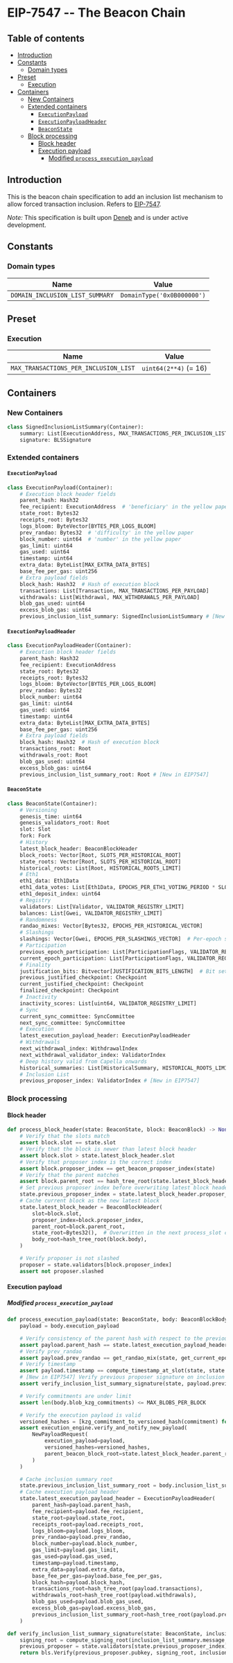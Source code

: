 # EIP-7547 -- The Beacon Chain

## Table of contents

<!-- TOC -->
<!-- START doctoc generated TOC please keep comment here to allow auto update -->
<!-- DON'T EDIT THIS SECTION, INSTEAD RE-RUN doctoc TO UPDATE -->

- [Introduction](#introduction)
- [Constants](#constants)
  - [Domain types](#domain-types)
- [Preset](#preset)
  - [Execution](#execution)
- [Containers](#containers)
  - [New Containers](#new-containers)
  - [Extended containers](#extended-containers)
    - [`ExecutionPayload`](#executionpayload)
    - [`ExecutionPayloadHeader`](#executionpayloadheader)
    - [`BeaconState`](#beaconstate)
  - [Block processing](#block-processing)
    - [Block header](#block-header)
    - [Execution payload](#execution-payload)
      - [Modified `process_execution_payload`](#modified-process_execution_payload)

<!-- END doctoc generated TOC please keep comment here to allow auto update -->
<!-- /TOC -->

## Introduction

This is the beacon chain specification to add an inclusion list mechanism to allow forced transaction inclusion. Refers to [EIP-7547](https://eips.ethereum.org/EIPS/eip-7547).

*Note:* This specification is built upon [Deneb](../../deneb/beacon_chain.md) and is under active development.

## Constants

### Domain types

| Name | Value |
| - | - |
| `DOMAIN_INCLUSION_LIST_SUMMARY`     | `DomainType('0x0B000000')` |

## Preset

### Execution

| Name | Value |
| - | - |
| `MAX_TRANSACTIONS_PER_INCLUSION_LIST` |  `uint64(2**4)` (= 16) |

## Containers

### New Containers

```python
class SignedInclusionListSummary(Container):
    summary: List[ExecutionAddress, MAX_TRANSACTIONS_PER_INCLUSION_LIST]
    signature: BLSSignature 
```

### Extended containers

#### `ExecutionPayload`

```python
class ExecutionPayload(Container):
    # Execution block header fields
    parent_hash: Hash32
    fee_recipient: ExecutionAddress  # 'beneficiary' in the yellow paper
    state_root: Bytes32
    receipts_root: Bytes32
    logs_bloom: ByteVector[BYTES_PER_LOGS_BLOOM]
    prev_randao: Bytes32  # 'difficulty' in the yellow paper
    block_number: uint64  # 'number' in the yellow paper
    gas_limit: uint64
    gas_used: uint64
    timestamp: uint64
    extra_data: ByteList[MAX_EXTRA_DATA_BYTES]
    base_fee_per_gas: uint256
    # Extra payload fields
    block_hash: Hash32  # Hash of execution block
    transactions: List[Transaction, MAX_TRANSACTIONS_PER_PAYLOAD]
    withdrawals: List[Withdrawal, MAX_WITHDRAWALS_PER_PAYLOAD]
    blob_gas_used: uint64
    excess_blob_gas: uint64
    previous_inclusion_list_summary: SignedInclusionListSummary # [New in EIP7547]
```

#### `ExecutionPayloadHeader`

```python
class ExecutionPayloadHeader(Container):
    # Execution block header fields
    parent_hash: Hash32
    fee_recipient: ExecutionAddress
    state_root: Bytes32
    receipts_root: Bytes32
    logs_bloom: ByteVector[BYTES_PER_LOGS_BLOOM]
    prev_randao: Bytes32
    block_number: uint64
    gas_limit: uint64
    gas_used: uint64
    timestamp: uint64
    extra_data: ByteList[MAX_EXTRA_DATA_BYTES]
    base_fee_per_gas: uint256
    # Extra payload fields
    block_hash: Hash32  # Hash of execution block
    transactions_root: Root
    withdrawals_root: Root
    blob_gas_used: uint64
    excess_blob_gas: uint64 
    previous_inclusion_list_summary_root: Root # [New in EIP7547]
```

#### `BeaconState`

```python
class BeaconState(Container):
    # Versioning
    genesis_time: uint64
    genesis_validators_root: Root
    slot: Slot
    fork: Fork
    # History
    latest_block_header: BeaconBlockHeader
    block_roots: Vector[Root, SLOTS_PER_HISTORICAL_ROOT]
    state_roots: Vector[Root, SLOTS_PER_HISTORICAL_ROOT]
    historical_roots: List[Root, HISTORICAL_ROOTS_LIMIT]  
    # Eth1
    eth1_data: Eth1Data
    eth1_data_votes: List[Eth1Data, EPOCHS_PER_ETH1_VOTING_PERIOD * SLOTS_PER_EPOCH]
    eth1_deposit_index: uint64
    # Registry
    validators: List[Validator, VALIDATOR_REGISTRY_LIMIT]
    balances: List[Gwei, VALIDATOR_REGISTRY_LIMIT]
    # Randomness
    randao_mixes: Vector[Bytes32, EPOCHS_PER_HISTORICAL_VECTOR]
    # Slashings
    slashings: Vector[Gwei, EPOCHS_PER_SLASHINGS_VECTOR]  # Per-epoch sums of slashed effective balances
    # Participation
    previous_epoch_participation: List[ParticipationFlags, VALIDATOR_REGISTRY_LIMIT]
    current_epoch_participation: List[ParticipationFlags, VALIDATOR_REGISTRY_LIMIT]
    # Finality
    justification_bits: Bitvector[JUSTIFICATION_BITS_LENGTH]  # Bit set for every recent justified epoch
    previous_justified_checkpoint: Checkpoint
    current_justified_checkpoint: Checkpoint
    finalized_checkpoint: Checkpoint
    # Inactivity
    inactivity_scores: List[uint64, VALIDATOR_REGISTRY_LIMIT]
    # Sync
    current_sync_committee: SyncCommittee
    next_sync_committee: SyncCommittee
    # Execution
    latest_execution_payload_header: ExecutionPayloadHeader
    # Withdrawals
    next_withdrawal_index: WithdrawalIndex
    next_withdrawal_validator_index: ValidatorIndex 
    # Deep history valid from Capella onwards
    historical_summaries: List[HistoricalSummary, HISTORICAL_ROOTS_LIMIT] 
    # Inclusion List
    previous_proposer_index: ValidatorIndex # [New in EIP7547]
```

### Block processing

#### Block header

```python
def process_block_header(state: BeaconState, block: BeaconBlock) -> None:
    # Verify that the slots match
    assert block.slot == state.slot
    # Verify that the block is newer than latest block header
    assert block.slot > state.latest_block_header.slot
    # Verify that proposer index is the correct index
    assert block.proposer_index == get_beacon_proposer_index(state)
    # Verify that the parent matches
    assert block.parent_root == hash_tree_root(state.latest_block_header)
    # Set previous proposer index before overwriting latest block header
    state.previous_proposer_index = state.latest_block_header.proposer_index # [New in EIP7547]
    # Cache current block as the new latest block
    state.latest_block_header = BeaconBlockHeader(
        slot=block.slot,
        proposer_index=block.proposer_index,
        parent_root=block.parent_root,
        state_root=Bytes32(),  # Overwritten in the next process_slot call
        body_root=hash_tree_root(block.body),
    )

    # Verify proposer is not slashed
    proposer = state.validators[block.proposer_index]
    assert not proposer.slashed
```

#### Execution payload

##### Modified `process_execution_payload`

```python
def process_execution_payload(state: BeaconState, body: BeaconBlockBody, execution_engine: ExecutionEngine) -> None:
    payload = body.execution_payload

    # Verify consistency of the parent hash with respect to the previous execution payload header
    assert payload.parent_hash == state.latest_execution_payload_header.block_hash
    # Verify prev_randao
    assert payload.prev_randao == get_randao_mix(state, get_current_epoch(state))
    # Verify timestamp
    assert payload.timestamp == compute_timestamp_at_slot(state, state.slot)
    # [New in EIP7547] Verify previous proposer signature on inclusion list summary
    assert verify_inclusion_list_summary_signature(state, payload.previous_inclusion_list_summary)

    # Verify commitments are under limit
    assert len(body.blob_kzg_commitments) <= MAX_BLOBS_PER_BLOCK

    # Verify the execution payload is valid
    versioned_hashes = [kzg_commitment_to_versioned_hash(commitment) for commitment in body.blob_kzg_commitments]
    assert execution_engine.verify_and_notify_new_payload(
        NewPayloadRequest(
            execution_payload=payload,
            versioned_hashes=versioned_hashes,
            parent_beacon_block_root=state.latest_block_header.parent_root,
        )
    )

    # Cache inclusion summary root
    state.previous_inclusion_list_summary_root = body.inclusion_list_summary_root
    # Cache execution payload header
    state.latest_execution_payload_header = ExecutionPayloadHeader(
        parent_hash=payload.parent_hash,
        fee_recipient=payload.fee_recipient,
        state_root=payload.state_root,
        receipts_root=payload.receipts_root,
        logs_bloom=payload.logs_bloom,
        prev_randao=payload.prev_randao,
        block_number=payload.block_number,
        gas_limit=payload.gas_limit,
        gas_used=payload.gas_used,
        timestamp=payload.timestamp,
        extra_data=payload.extra_data,
        base_fee_per_gas=payload.base_fee_per_gas,
        block_hash=payload.block_hash,
        transactions_root=hash_tree_root(payload.transactions),
        withdrawals_root=hash_tree_root(payload.withdrawals),
        blob_gas_used=payload.blob_gas_used,
        excess_blob_gas=payload.excess_blob_gas,
        previous_inclusion_list_summary_root=hash_tree_root(payload.previous_inclusion_list_summary) # [New in EIP7547]
    )
```

```python
def verify_inclusion_list_summary_signature(state: BeaconState, inclusion_list_summary: SignedInclusionListSummary) -> bool:
    signing_root = compute_signing_root(inclusion_list_summary.message, get_domain(state, DOMAIN_INCLUSION_LIST_SUMMARY))
    previous_proposer = state.validators[state.previous_proposer_index]
    return bls.Verify(previous_proposer.pubkey, signing_root, inclusion_list_summary.signature)
```